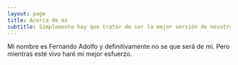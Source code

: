 ```yaml
---
layout: page
title: Acerca de mí
subtitle: Simplemente hay que tratar de ser la mejor versión de nosotros mismos.
---
```


Mi nombre es Fernando Adolfo y definitivamente no se que será de mi. Pero mientras esté vivo haré mi mejor esfuerzo.
